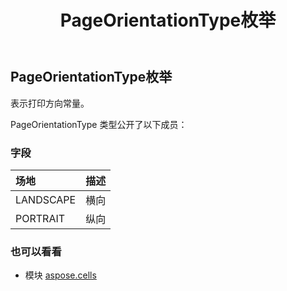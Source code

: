 ﻿---
title: PageOrientationType枚举
second_title: Aspose.Cells for Python via .NET API 参考文献
description:
type: docs
weight: 2310
url: /zh/python-net/aspose.cells/pageorientationtype/
is_root: false
---
## PageOrientationType枚举
表示打印方向常量。



PageOrientationType 类型公开了以下成员：

### 字段
|场地|描述|
| :- | :- |
| LANDSCAPE |横向|
| PORTRAIT |纵向|



### 也可以看看
* 模块 [aspose.cells](..)
